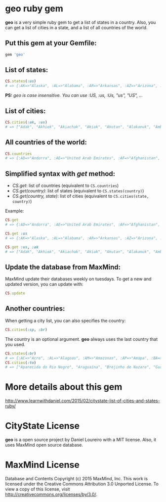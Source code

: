 # geo ruby gem

**geo** is a very simple ruby gem to get a list of states in a country. Also, you can get a list of cities in a state, and a list of all countries of the world.

## Put this gem at your Gemfile:
```ruby
gem 'geo'
```

## List of states:
```ruby
CS.states(:us)
# => {:AK=>"Alaska", :AL=>"Alabama", :AR=>"Arkansas", :AZ=>"Arizona", :CA=>"California", :CO=>"Colorado", :CT=>"Connecticut", :DC=>"District of Columbia", :DE=>"Delaware", :FL=>"Florida", :GA=>"Georgia", :HI=>"Hawaii", :IA=>"Iowa", :ID=>"Idaho", :IL=>"Illinois", :IN=>"Indiana", :KS=>"Kansas", :KY=>"Kentucky", :LA=>"Louisiana", :MA=>"Massachusetts", :MD=>"Maryland", :ME=>"Maine", :MI=>"Michigan", :MN=>"Minnesota", :MO=>"Missouri", :MS=>"Mississippi", :MT=>"Montana", :NC=>"North Carolina", :ND=>"North Dakota", :NE=>"Nebraska", :NH=>"New Hampshire", :NJ=>"New Jersey", :NM=>"New Mexico", :NV=>"Nevada", :NY=>"New York", :OH=>"Ohio", :OK=>"Oklahoma", :OR=>"Oregon", :PA=>"Pennsylvania", :RI=>"Rhode Island", :SC=>"South Carolina", :SD=>"South Dakota", :TN=>"Tennessee", :TX=>"Texas", :UT=>"Utah", :VA=>"Virginia", :VT=>"Vermont", :WA=>"Washington", :WI=>"Wisconsin", :WV=>"West Virginia", :WY=>"Wyoming"} 
```
**PS:** *geo is case insensitive. You can use :US, :us, :Us, "us", "US", ...*

## List of cities:
```ruby
CS.cities(:ak, :us)
# => ["Adak", "Akhiok", "Akiachak", "Akiak", "Akutan", "Alakanuk", "Ambler", "Anchor Point", "Anchorage", "Angoon", "Atqasuk", "Barrow", "Bell Island Hot Springs", "Bethel", "Big Lake", "Buckland", "Chefornak", "Chevak", "Chicken", "Chugiak", "Coffman Cove", "Cooper Landing", "Copper Center", "Cordova", "Craig", "Deltana", "Dillingham", "Douglas", "Dutch Harbor", "Eagle River", "Eielson Air Force Base", "Fairbanks", "Fairbanks North Star Borough", "Fort Greely", "Fort Richardson", "Galena", "Girdwood", "Goodnews Bay", "Haines", "Homer", "Hooper Bay", "Juneau", "Kake", "Kaktovik", "Kalskag", "Kenai", "Ketchikan", "Kiana", "King Cove", "King Salmon", "Kipnuk", "Klawock", "Kodiak", "Kongiganak", "Kotlik", "Koyuk", "Kwethluk", "Levelock", "Manokotak", "May Creek", "Mekoryuk", "Metlakatla", "Mountain Village", "Nabesna", "Naknek", "Nazan Village", "Nenana", "New Stuyahok", "Nikiski", "Ninilchik", "Noatak", "Nome", "Nondalton", "Noorvik", "North Pole", "Northway", "Old Kotzebue", "Palmer", "Pedro Bay", "Petersburg", "Pilot Station", "Point Hope", "Point Lay", "Prudhoe Bay", "Russian Mission", "Sand Point", "Scammon Bay", "Selawik", "Seward", "Shungnak", "Sitka", "Skaguay", "Soldotna", "Stebbins", "Sterling", "Sutton", "Talkeetna", "Teller", "Thorne Bay", "Togiak", "Tok", "Toksook Bay", "Tuntutuliak", "Two Rivers", "Unalakleet", "Unalaska", "Valdez", "Wainwright", "Wasilla"]
```

## All countries of the world:
```ruby
CS.countries
# => {:AD=>"Andorra", :AE=>"United Arab Emirates", :AF=>"Afghanistan", :AG=>"Antigua and Barbuda", :AI=>"Anguilla", :AL=>"Albania", :AM=>"Armenia", :AO=>"Angola", :AQ=>"Antarctica", :AR=>"Argentina", :AS=>"American Samoa", :AT=>"Austria", :AU=>"Australia", :AW=>"Aruba", :AX=>"Åland", :AZ=>"Azerbaijan", :BA=>"Bosnia and Herzegovina", :BB=>"Barbados", :BD=>"Bangladesh", :BE=>"Belgium", :BF=>"Burkina Faso", :BG=>"Bulgaria", :BH=>"Bahrain", :BI=>"Burundi", :BJ=>"Benin", :BL=>"Saint-Barthélemy", :BM=>"Bermuda", :BN=>"Brunei", :BO=>"Bolivia", :BQ=>"Bonaire", :BR=>"Brazil", :BS=>"Bahamas", :BT=>"Bhutan", :BW=>"Botswana", :BY=>"Belarus", :BZ=>"Belize", :CA=>"Canada", :CC=>"Cocos [Keeling] Islands", :CD=>"Congo", :CF=>"Central African Republic", :CG=>"Republic of the Congo"}
```

## Simplified syntax with *get* method:
* _CS.get_: list of countries (equivalent to `CS.countries`)
* _CS.get(country)_: list of states (equivalent to `CS.states(country)`)
* _CS.get(country, state)_: list of cities (equivalent to `CS.cities(state, country)`)

Example:
```ruby
CS.get
# => {:AD=>"Andorra", :AE=>"United Arab Emirates", :AF=>"Afghanistan", :AG=>"Antigua and Barbuda", :AI=>"Anguilla", :AL=>"Albania", :AM=>"Armenia", :AO=>"Angola", :AQ=>"Antarctica", :AR=>"Argentina", :AS=>"American Samoa", :AT=>"Austria", :AU=>"Australia", :AW=>"Aruba", :AX=>"Åland", :AZ=>"Azerbaijan", :BA=>"Bosnia and Herzegovina", :BB=>"Barbados", :BD=>"Bangladesh", :BE=>"Belgium", :BF=>"Burkina Faso", :BG=>"Bulgaria", :BH=>"Bahrain", :BI=>"Burundi", :BJ=>"Benin", :BL=>"Saint-Barthélemy", :BM=>"Bermuda", :BN=>"Brunei", :BO=>"Bolivia", :BQ=>"Bonaire", :BR=>"Brazil", :BS=>"Bahamas", :BT=>"Bhutan", :BW=>"Botswana", :BY=>"Belarus", :BZ=>"Belize", :CA=>"Canada", :CC=>"Cocos [Keeling] Islands", :CD=>"Congo", :CF=>"Central African Republic", :CG=>"Republic of the Congo"}
```
```ruby
CS.get :us
# => {:AK=>"Alaska", :AL=>"Alabama", :AR=>"Arkansas", :AZ=>"Arizona", :CA=>"California", :CO=>"Colorado", :CT=>"Connecticut", :DC=>"District of Columbia", :DE=>"Delaware", :FL=>"Florida", :GA=>"Georgia", :HI=>"Hawaii", :IA=>"Iowa", :ID=>"Idaho", :IL=>"Illinois", :IN=>"Indiana", :KS=>"Kansas", :KY=>"Kentucky", :LA=>"Louisiana", :MA=>"Massachusetts", :MD=>"Maryland", :ME=>"Maine", :MI=>"Michigan", :MN=>"Minnesota", :MO=>"Missouri", :MS=>"Mississippi", :MT=>"Montana", :NC=>"North Carolina", :ND=>"North Dakota", :NE=>"Nebraska", :NH=>"New Hampshire", :NJ=>"New Jersey", :NM=>"New Mexico", :NV=>"Nevada", :NY=>"New York", :OH=>"Ohio", :OK=>"Oklahoma", :OR=>"Oregon", :PA=>"Pennsylvania", :RI=>"Rhode Island", :SC=>"South Carolina", :SD=>"South Dakota", :TN=>"Tennessee", :TX=>"Texas", :UT=>"Utah", :VA=>"Virginia", :VT=>"Vermont", :WA=>"Washington", :WI=>"Wisconsin", :WV=>"West Virginia", :WY=>"Wyoming"} 
```
```ruby
CS.get :us, :ak
# => ["Adak", "Akhiok", "Akiachak", "Akiak", "Akutan", "Alakanuk", "Ambler", "Anchor Point", "Anchorage", "Angoon", "Atqasuk", "Barrow", "Bell Island Hot Springs", "Bethel", "Big Lake", "Buckland", "Chefornak", "Chevak", "Chicken", "Chugiak", "Coffman Cove", "Cooper Landing", "Copper Center", "Cordova", "Craig", "Deltana", "Dillingham", "Douglas", "Dutch Harbor", "Eagle River", "Eielson Air Force Base", "Fairbanks", "Fairbanks North Star Borough", "Fort Greely", "Fort Richardson", "Galena", "Girdwood", "Goodnews Bay", "Haines", "Homer", "Hooper Bay", "Juneau", "Kake", "Kaktovik", "Kalskag", "Kenai", "Ketchikan", "Kiana", "King Cove", "King Salmon", "Kipnuk", "Klawock", "Kodiak", "Kongiganak", "Kotlik", "Koyuk", "Kwethluk", "Levelock", "Manokotak", "May Creek", "Mekoryuk", "Metlakatla", "Mountain Village", "Nabesna", "Naknek", "Nazan Village", "Nenana", "New Stuyahok", "Nikiski", "Ninilchik", "Noatak", "Nome", "Nondalton", "Noorvik", "North Pole", "Northway", "Old Kotzebue", "Palmer", "Pedro Bay", "Petersburg", "Pilot Station", "Point Hope", "Point Lay", "Prudhoe Bay", "Russian Mission", "Sand Point", "Scammon Bay", "Selawik", "Seward", "Shungnak", "Sitka", "Skaguay", "Soldotna", "Stebbins", "Sterling", "Sutton", "Talkeetna", "Teller", "Thorne Bay", "Togiak", "Tok", "Toksook Bay", "Tuntutuliak", "Two Rivers", "Unalakleet", "Unalaska", "Valdez", "Wainwright", "Wasilla"]
```

## Update the database from MaxMind:
MaxMind update their databases weekly on tuesdays. To get a new and updated version, you can update with:
```ruby
CS.update
```

## Another countries:

When getting a city list, you can also specifies the country:
```ruby
CS.cities(:sp, :br)
```

The country is an optional argument. **geo** always uses the last country that you used.
```ruby
CS.states(:br)
# => {:AC=>"Acre", :AL=>"Alagoas", :AM=>"Amazonas", :AP=>"Amapa", :BA=>"Bahia", :CE=>"Ceara", :DF=>"Federal District", :ES=>"Espirito Santo", :GO=>"Goias", :MA=>"Maranhao", :MG=>"Minas Gerais", :MS=>"Mato Grosso do Sul", :MT=>"Mato Grosso", :PA=>"Para", :PB=>"Paraiba", :PE=>"Pernambuco", :PI=>"Piaui", :PR=>"Parana", :RJ=>"Rio de Janeiro", :RN=>"Rio Grande do Norte", :RO=>"Rondonia", :RR=>"Roraima", :RS=>"Rio Grande do Sul", :SC=>"Santa Catarina", :SE=>"Sergipe", :SP=>"Sao Paulo", :TO=>"Tocantins"}
CS.cities(:to)
# => ["Aparecida do Rio Negro", "Araguaína", "Brejinho de Nazare", "Gurupi", "Itaguatins", "Miracema do Tocantins", "Monte Alegre", "Palmas", "Paraiso do Tocantins", "Parana", "Pedro Afonso", "Porto Nacional", "Presidente Kennedy", "Salvador", "Santo Antonio", "Sao Domingos", "Taguatinga", "Tucum"] 
```

# More details about this gem
http://www.learnwithdaniel.com/2015/02/citystate-list-of-cities-and-states-ruby/

# CityState License
**geo** is a open source project by Daniel Loureiro with a MIT license. Also, it uses MaxMind open source database.

# MaxMind License
Database and Contents Copyright (c) 2015 MaxMind, Inc.
This work is licensed under the Creative Commons Attribution 3.0 Unported License. To view a copy of this license, visit http://creativecommons.org/licenses/by/3.0/.
